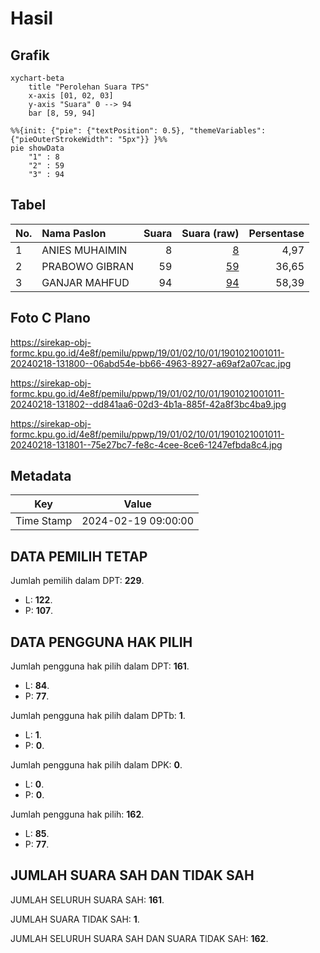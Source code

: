 # Hasil

## Grafik

```mermaid
xychart-beta
    title "Perolehan Suara TPS"
    x-axis [01, 02, 03]
    y-axis "Suara" 0 --> 94
    bar [8, 59, 94]
```

```mermaid
%%{init: {"pie": {"textPosition": 0.5}, "themeVariables": {"pieOuterStrokeWidth": "5px"}} }%%
pie showData
    "1" : 8
    "2" : 59
    "3" : 94
```

## Tabel

| No. | Nama Paslon    | Suara | Suara (raw) | Persentase |
|:--- |:-------------- | -----:| -----------:| ----------:|
| 1   | ANIES MUHAIMIN | 8     | [8][p-1]    | 4,97       |
| 2   | PRABOWO GIBRAN | 59    | [59][p-2]   | 36,65      |
| 3   | GANJAR MAHFUD  | 94    | [94][p-3]   | 58,39      |


[p-1]: https://github.com/gigit-pemilu/pemilu-2024-19-kepulauan-bangka-belitung/blob/main/pilpres/hitung-suara/sub/19-kepulauan-bangka-belitung/sub/01-bangka/sub/02-belinyu/sub/1001-kuto-panji/sub/011-tps/sub/paslon-1.txt
[p-2]: https://github.com/gigit-pemilu/pemilu-2024-19-kepulauan-bangka-belitung/blob/main/pilpres/hitung-suara/sub/19-kepulauan-bangka-belitung/sub/01-bangka/sub/02-belinyu/sub/1001-kuto-panji/sub/011-tps/sub/paslon-2.txt
[p-3]: https://github.com/gigit-pemilu/pemilu-2024-19-kepulauan-bangka-belitung/blob/main/pilpres/hitung-suara/sub/19-kepulauan-bangka-belitung/sub/01-bangka/sub/02-belinyu/sub/1001-kuto-panji/sub/011-tps/sub/paslon-3.txt

## Foto C Plano

https://sirekap-obj-formc.kpu.go.id/4e8f/pemilu/ppwp/19/01/02/10/01/1901021001011-20240218-131800--06abd54e-bb66-4963-8927-a69af2a07cac.jpg

https://sirekap-obj-formc.kpu.go.id/4e8f/pemilu/ppwp/19/01/02/10/01/1901021001011-20240218-131802--dd841aa6-02d3-4b1a-885f-42a8f3bc4ba9.jpg

https://sirekap-obj-formc.kpu.go.id/4e8f/pemilu/ppwp/19/01/02/10/01/1901021001011-20240218-131801--75e27bc7-fe8c-4cee-8ce6-1247efbda8c4.jpg


## Metadata

| Key        | Value               |
| ---------- | ------------------- |
| Time Stamp | 2024-02-19 09:00:00 |


## DATA PEMILIH TETAP

Jumlah pemilih dalam DPT: **229**.
 * L: **122**.
 * P: **107**.

## DATA PENGGUNA HAK PILIH

Jumlah pengguna hak pilih dalam DPT: **161**.
 * L: **84**.
 * P: **77**.

Jumlah pengguna hak pilih dalam DPTb: **1**.
 * L: **1**.
 * P: **0**.

Jumlah pengguna hak pilih dalam DPK: **0**.
 * L: **0**.
 * P: **0**.

Jumlah pengguna hak pilih: **162**.
 * L: **85**.
 * P: **77**.

## JUMLAH SUARA SAH DAN TIDAK SAH

JUMLAH SELURUH SUARA SAH: **161**.

JUMLAH SUARA TIDAK SAH: **1**.

JUMLAH SELURUH SUARA SAH DAN SUARA TIDAK SAH: **162**.


